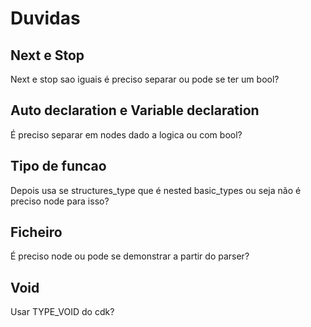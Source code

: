 # Duvidas

## Next e Stop

Next e stop sao iguais é preciso separar ou pode se ter um bool?

## Auto declaration e Variable declaration

É preciso separar em nodes dado a logica ou com bool?

## Tipo de funcao

Depois usa se structures_type que é nested basic_types ou seja não é preciso node para isso?

## Ficheiro

É preciso node ou pode se demonstrar a partir do parser?

## Void

Usar TYPE_VOID do cdk?
